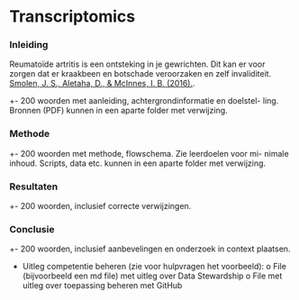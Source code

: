# Transcriptomics


### Inleiding

Reumatoïde artritis is een ontsteking in je gewrichten. Dit kan er voor zorgen dat er kraakbeen en botschade veroorzaken en zelf invaliditeit. [Smolen, J. S., Aletaha, D., & McInnes, I. B. (2016).](bronnen/pubmed-27156434.txt). 









+- 200 woorden met aanleiding, achtergrondinformatie en doelstel-
ling. Bronnen (PDF) kunnen in een aparte folder met verwijzing.

### Methode
+- 200 woorden met methode, flowschema. Zie leerdoelen voor mi-
nimale inhoud. Scripts, data etc. kunnen in een aparte folder met verwijzing.

### Resultaten
 +- 200 woorden, inclusief correcte verwijzingen.
 
### Conclusie
+- 200 woorden, inclusief aanbevelingen en onderzoek in context
plaatsen.


- Uitleg competentie beheren (zie voor hulpvragen het voorbeeld):
o File (bijvoorbeeld een md file) met uitleg over Data Stewardship
o File met uitleg over toepassing beheren met GitHub
